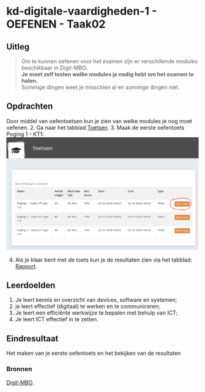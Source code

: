 # kd-digitale-vaardigheden-1 - OEFENEN - Taak02

## Uitleg
> Om te kunnen oefenen voor het examen zijn er verschillende modules beschikbaar in Digit-MBO.  
> **Je moet zelf testen welke modules je nodig hebt om het examen te halen.**  
> Sommige dingen weet je misschien al en sommige dingen niet.

## Opdrachten
Door middel van oefentoetsen kun je zien van welke modules je nog moet oefenen.
2. Ga naar het tabblad [Toetsen](https://digit-mbo.nl/student/tests/).
3. Maak de eerste oefentoets Poging 1 - KT1:
![kies de eerste oefentoets](./images/oefentoets1.PNG)

4. Als je klaar bent met de toets kun je de resultaten zien via het tabblad: [Rapport](https://digit-mbo.nl/student/results/).

## Leerdoelden
1. Je leert kennis en overzicht van devices, software en systemen;
2. je leert effectief (digitaal) te werken en te communiceren;
3. Je leert een efficiënte werkwijze te bepalen met behulp van ICT;
4. Je leert ICT effectief in te zetten.

## Eindresultaat
Het maken van je eerste oefentoets en het bekijken van de resultaten

### Bronnen
[Digit-MBO](https://digit-mbo.nl/).